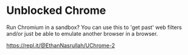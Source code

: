 # Unblocked Chrome
Run Chromium in a sandbox? You can use this to 'get past' web filters and/or just be able to emulate another browser in a browser.

https://repl.it/@EthanNasrullah/UChrome-2
